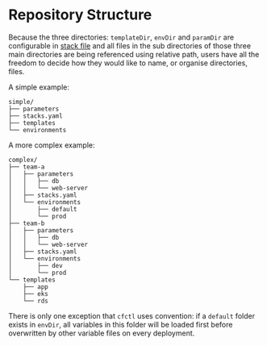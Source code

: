 # Repository Structure
Because the three directories: `templateDir`, `envDir` and `paramDir` are configurable in [stack file](config.md) and all files in the sub directories of those three main directories are being referenced using relative path, users have all the freedom to decide how they would like to name, or organise directories, files.

A simple example:
```
simple/
├── parameters
├── stacks.yaml
├── templates
└── environments
```

A more complex example:
```
complex/
├── team-a
│   ├── parameters
│   │   ├── db
│   │   └── web-server
│   ├── stacks.yaml
│   └── environments
│       ├── default
│       └── prod
├── team-b
│   ├── parameters
│   │   ├── db
│   │   └── web-server
│   ├── stacks.yaml
│   └── environments
│       ├── dev
│       └── prod
└── templates
    ├── app
    ├── eks
    └── rds
```

There is only one exception that `cfctl` uses convention: if a `default` folder exists in `envDir`, all variables in this folder will be loaded first before overwritten by other variable files on every deployment.

